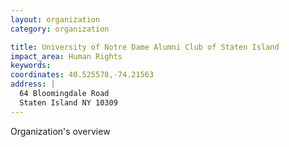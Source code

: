 ```yaml
---
layout: organization
category: organization

title: University of Notre Dame Alumni Club of Staten Island
impact_area: Human Rights
keywords: 
coordinates: 40.525578,-74.21563
address: |
  64 Bloomingdale Road
  Staten Island NY 10309
---
```

Organization's overview
